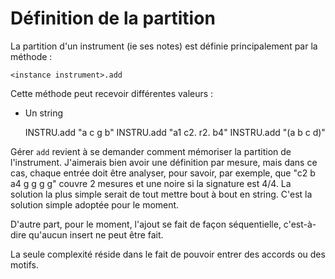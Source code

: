 Définition de la partition
===========================

La partition d'un instrument (ie ses notes) est définie principalement par la méthode :

    <instance instrument>.add

Cette méthode peut recevoir différentes valeurs :

* Un string

    INSTRU.add "a c g b"
    INSTRU.add "a1 c2. r2. b4"
    INSTRU.add "(a b c d)"

Gérer `add` revient à se demander comment mémoriser la partition de l'instrument.
J'aimerais bien avoir une définition par mesure, mais dans ce cas, chaque entrée doit être analyser, pour savoir, par exemple, que "c2 b a4 g g g g" couvre 2 mesures et une noire si la signature est 4/4.
La solution la plus simple serait de tout mettre bout à bout en string.
C'est la solution simple adoptée pour le moment.

D'autre part, pour le moment, l'ajout se fait de façon séquentielle, c'est-à-dire qu'aucun insert ne peut être fait.

La seule complexité réside dans le fait de pouvoir entrer des accords ou des motifs.